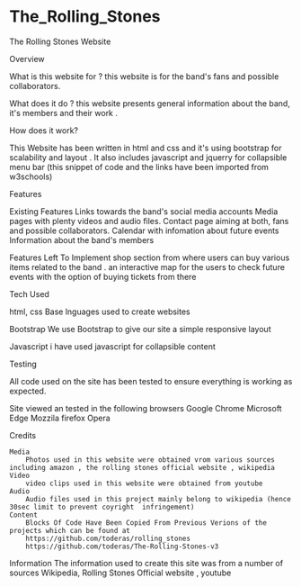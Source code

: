 

# The_Rolling_Stones
The Rolling Stones Website

Overview

What is this website for ?
this website is for the band's fans and possible collaborators.


What does it do ?
this website presents general information about the band, it's members and their work .

How does it work?

This Website has been written in html and css and it's using bootstrap for scalability and layout . 
It also includes javascript and jquerry for collapsible menu bar (this snippet of code and the links have been imported from w3schools)

Features

Existing Features 
Links towards the band's social media accounts 
Media pages with plenty videos and  audio files.
Contact page aiming at both, fans and possible collaborators.
Calendar with infomation about future events 
Information about the band's members 

Features Left To Implement
shop section from where users can buy various items related to the band .
an interactive map for the users to check future events with the option of buying tickets from there 


Tech Used 

html, css 
     Base lnguages used to create websites
     
Bootstrap
     We use Bootstrap to give our site a simple responsive layout
     
Javascript 
    i have used javascript for collapsible content

Testing 

All code used on the site has been tested to ensure everything is working as expected.

Site viewed an tested in the following browsers
    Google Chrome
    Microsoft Edge
    Mozzila firefox
    Opera 

Credits

    Media
        Photos used in this website were obtained vrom various sources including amazon , the rolling stones official website , wikipedia 
    Video 
        video clips used in this website were obtained from youtube
    Audio
        Audio files used in this project mainly belong to wikipedia (hence 30sec limit to prevent coyright  infringement)
    Content 
        Blocks Of Code Have Been Copied From Previous Verions of the projects which can be found at 
        https://github.com/toderas/rolling_stones
        https://github.com/toderas/The-Rolling-Stones-v3
        
    
Information
    The information used to create this site was from a number of sources
        Wikipedia,  Rolling Stones Official website , youtube 
        
